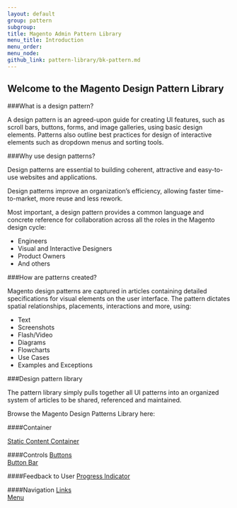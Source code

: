 ```yaml
---
layout: default
group: pattern
subgroup: 
title: Magento Admin Pattern Library
menu_title: Introduction
menu_order: 
menu_node: 
github_link: pattern-library/bk-pattern.md
---
```



<h2>Welcome to the Magento Design Pattern Library</h2>

###What is a design pattern?

A design pattern is an agreed-upon guide for creating UI features, such as scroll bars, buttons, forms, and image galleries, using basic design elements. Patterns also outline best practices for design of interactive elements such as dropdown menus and sorting tools. 

###Why use design patterns?

Design patterns are essential to building coherent, attractive and easy-to-use websites and applications.

Design patterns improve an organization’s efficiency, allowing faster time-to-market, more reuse and less rework.

Most important, a design pattern provides a common language and concrete reference for collaboration across all the roles in the Magento design cycle: 

* Engineers 
* Visual and Interactive Designers 
* Product Owners
* And others

###How are patterns created? 

Magento design patterns are captured in articles containing detailed specifications for visual elements on the user interface. The pattern dictates spatial relationships, placements, interactions and more, using:

* Text
* Screenshots
* Flash/Video
* Diagrams
* Flowcharts
* Use Cases
* Examples and Exceptions

###Design pattern library

The pattern library simply pulls together all UI patterns into an organized system of articles to be shared, referenced and maintained. 

Browse the Magento Design Patterns Library here:

####Container

<a href="containers/staticContentContainer/contentContainer.html">Static Content Container</a>


####Controls
<a href="controls/buttons/buttons.html">Buttons</a><br>
<a href="controls/button-bar/button-bar.html">Button Bar</a>


####Feedback to User
<a href="feedbackToUser/progressIndicator/progressIndicator.html">Progress Indicator</a>


####Navigation
<a href="navigation/links/links.html">Links</a><br>
<a href="navigation/menu/menu.html">Menu</a>





